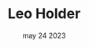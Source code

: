 ---
#preview
title: Leo Holder
image: /img/works/5.jpg
category: TECHNOLOGY
date: may 24 2023

#params
layout: "five"

#full details
introTitle: Leo <span class="mil-thin">Holder</span>
fullImage: /img/works/5/1.jpg
details:
    - label: "Client:"
      value: "Leo Holder"

    - label: "Date:"
      value: "December 2024"

    - label: "Author"
      value: "Daniel Glancy"

gallery: 
    enabled: 1
    items:
        - image: /img/works/5/2.jpg
          alt: "image"

        - image: /img/works/5/3.gif
          alt: "image"

        - image: /img/works/5/4.jpg
          alt: "image"
        
        - image: /img/works/5/5.gif
          alt: "image"

        - image: /img/works/5/6.jpg
          alt: "image"

description:
    enabled: 1
    title: Innovative. Cinematic. Musical!
    content: "
        <p>Leo Holder is a London-based composer, orchestrator, and arranger specializing in music for film, video games, and media. A graduate of the Trinity Laban Conservatoire, he blends his passion for music with technical expertise, creating dynamic, intricate compositions.</p>
        <p>Leo offers services such as orchestral programming, music preparation, and custom arrangements, and collaborates with filmmakers to produce immersive audio-visual experiences.</p>
    "
    link: "https://www.leoholder.com/"

gallery2: 
    enabled: 1
    items:
        - image: /img/works/5/7.gif
          alt: "image"
---